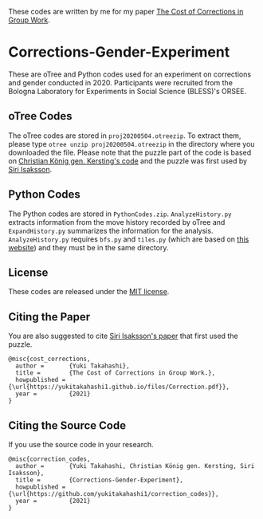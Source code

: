 These codes are written by me for my paper <a href="https://yukitakahashi1.github.io/files/Correction.pdf" target="_blank">The Cost of Corrections in Group Work</a>.

# Corrections-Gender-Experiment
These are oTree and Python codes used for an experiment on corrections and gender conducted in 2020. Participants were recruited from the Bologna Laboratory for Experiments in Social Science (BLESS)'s ORSEE.

## oTree Codes
The oTree codes are stored in ```proj20200504.otreezip```. To extract them, please type ```otree unzip proj20200504.otreezip``` in the directory where you downloaded the file. Please note that the puzzle part of the code is based on [Christian König gen. Kersting's code](https://github.com/chkgk/otree_slider_puzzle) and the puzzle was first used by [Siri Isaksson](https://github.com/siriisa/Econ-Puzzle-Experiment).

## Python Codes
The Python codes are stored in ```PythonCodes.zip```. ```AnalyzeHistory.py``` extracts information from the move history recorded by oTree and ```ExpandHistory.py``` summarizes the information for the analysis. ```AnalyzeHistory.py``` requires ```bfs.py``` and ```tiles.py``` (which are based on [this website](http://www.openbookproject.net/py4fun/tiles/tiles.html)) and they must be in the same directory. 

## License
These codes are released under the [MIT license](https://github.com/yukitakahashi1/correction_codes/blob/main/LICENSE).

## Citing the Paper
You are also suggested to cite [Siri Isaksson's paper](https://github.com/siriisa/Econ-Puzzle-Experiment) that first used the puzzle.
```
@misc{cost_corrections,
  author =       {Yuki Takahashi},
  title =        {The Cost of Corrections in Group Work.},
  howpublished = {\url{https://yukitakahashi1.github.io/files/Correction.pdf}},
  year =         {2021}
}
```

## Citing the Source Code
If you use the source code in your research.
```
@misc{correction_codes,
  author =       {Yuki Takahashi, Christian König gen. Kersting, Siri Isaksson},
  title =        {Corrections-Gender-Experiment},
  howpublished = {\url{https://github.com/yukitakahashi1/correction_codes}},
  year =         {2021}
}
```



